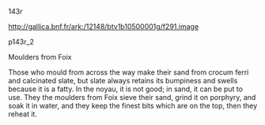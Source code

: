 143r

http://gallica.bnf.fr/ark:/12148/btv1b10500001g/f291.image

p143r_2

Moulders from Foix

Those who mould from across the way make their sand from crocum ferri and calcinated slate, but slate always retains its bumpiness and swells because it is a fatty. In the noyau, it is not good; in sand, it can be put to use.  They the moulders from Foix sieve their sand, grind it on porphyry, and soak it in water, and they keep the finest bits which are on the top, then they reheat it.
